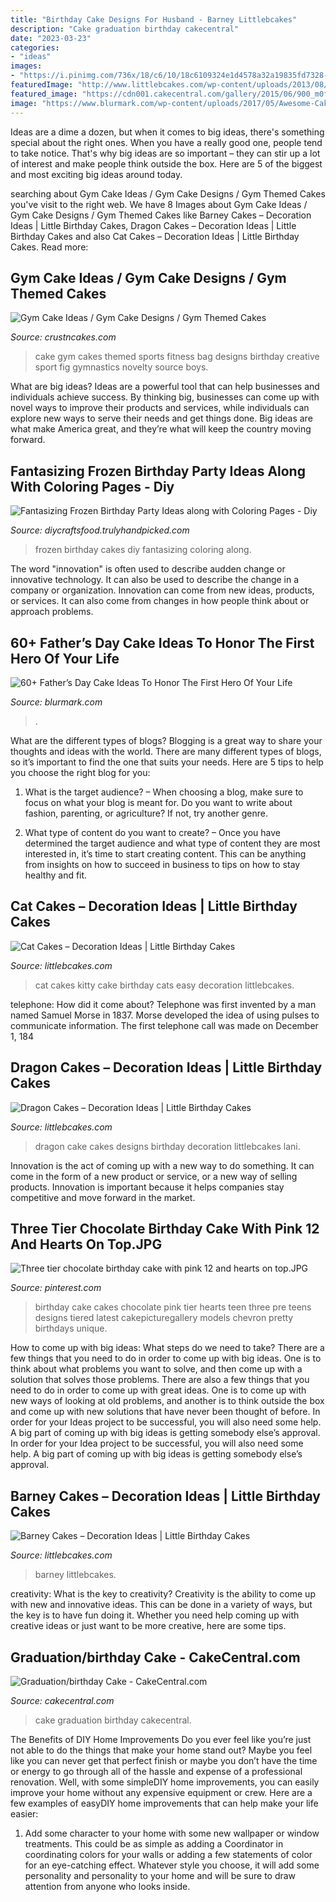 ```yaml
---
title: "Birthday Cake Designs For Husband - Barney Littlebcakes"
description: "Cake graduation birthday cakecentral"
date: "2023-03-23"
categories:
- "ideas"
images:
- "https://i.pinimg.com/736x/18/c6/10/18c6109324e1d4578a32a19835fd7328--best-birthday-cake-chocolate-birthday-cakes.jpg"
featuredImage: "http://www.littlebcakes.com/wp-content/uploads/2013/08/Dragon-Cake-Designs-682x1024.jpg"
featured_image: "https://cdn001.cakecentral.com/gallery/2015/06/900_m0fBvMALVI-graduationbirthday-cake.jpg"
image: "https://www.blurmark.com/wp-content/uploads/2017/05/Awesome-Cake-Idea.jpg"
---
```



Ideas are a dime a dozen, but when it comes to big ideas, there's something special about the right ones. When you have a really good one, people tend to take notice. That's why big ideas are so important – they can stir up a lot of interest and make people think outside the box. Here are 5 of the biggest and most exciting big ideas around today.

	

		
searching about Gym Cake Ideas / Gym Cake Designs / Gym Themed Cakes you've visit to the right web. We have 8 Images about Gym Cake Ideas / Gym Cake Designs / Gym Themed Cakes like Barney Cakes – Decoration Ideas | Little Birthday Cakes, Dragon Cakes – Decoration Ideas | Little Birthday Cakes and also Cat Cakes – Decoration Ideas | Little Birthday Cakes. Read more:
		
    
## Gym Cake Ideas / Gym Cake Designs / Gym Themed Cakes

<img loading=lazy src="http://www.crustncakes.com/blog/wp-content/uploads/2015/07/deb6931068f9c73baced91cb3de43cd7.jpg" onerror="this.onerror=null;this.src='https://tse1.mm.bing.net/th?id=OIP.hwdSnEDac7vukzUpteNa3wHaKX&amp;pid=15.1';" alt="Gym Cake Ideas / Gym Cake Designs / Gym Themed Cakes">

_Source: crustncakes.com_

>cake gym cakes themed sports fitness bag designs birthday creative sport fig gymnastics novelty source boys. 

	

What are big ideas?
Ideas are a powerful tool that can help businesses and individuals achieve success. By thinking big, businesses can come up with novel ways to improve their products and services, while individuals can explore new ways to serve their needs and get things done. Big ideas are what make America great, and they’re what will keep the country moving forward.

    
## Fantasizing Frozen Birthday Party Ideas Along With Coloring Pages - Diy

<img loading=lazy src="http://diycraftsfood.trulyhandpicked.com/wp-content/uploads/2016/05/Frozen-Birthday-cakes-716x1024.jpg" onerror="this.onerror=null;this.src='https://tse1.mm.bing.net/th?id=OIP.t9eOc5_VJ-CJBbiRbLNUQAHaKl&amp;pid=15.1';" alt="Fantasizing Frozen Birthday Party Ideas along with Coloring Pages - Diy">

_Source: diycraftsfood.trulyhandpicked.com_

>frozen birthday cakes diy fantasizing coloring along. 

	

The word "innovation" is often used to describe audden change or innovative technology. It can also be used to describe the change in a company or organization. Innovation can come from new ideas, products, or services. It can also come from changes in how people think about or approach problems.

    
## 60+ Father’s Day Cake Ideas To Honor The First Hero Of Your Life

<img loading=lazy src="https://www.blurmark.com/wp-content/uploads/2017/05/Awesome-Cake-Idea.jpg" onerror="this.onerror=null;this.src='https://tse1.mm.bing.net/th?id=OIP.XKmEqGihg-tnqt3b0wJfbQHaJ4&amp;pid=15.1';" alt="60+ Father’s Day Cake Ideas To Honor The First Hero Of Your Life">

_Source: blurmark.com_

>. 

	

What are the different types of blogs?
Blogging is a great way to share your thoughts and ideas with the world. There are many different types of blogs, so it’s important to find the one that suits your needs. Here are 5 tips to help you choose the right blog for you: 
1. What is the target audience? – When choosing a blog, make sure to focus on what your blog is meant for. Do you want to write about fashion, parenting, or agriculture? If not, try another genre. 

2. What type of content do you want to create? – Once you have determined the target audience and what type of content they are most interested in, it’s time to start creating content. This can be anything from insights on how to succeed in business to tips on how to stay healthy and fit. 


    
## Cat Cakes – Decoration Ideas | Little Birthday Cakes

<img loading=lazy src="https://www.littlebcakes.com/wp-content/uploads/2014/01/Kitty-Cat-Cakes.jpg" onerror="this.onerror=null;this.src='https://tse1.mm.bing.net/th?id=OIP.O5KK-Yqo4YLdRTXdq0P86AHaJ-&amp;pid=15.1';" alt="Cat Cakes – Decoration Ideas | Little Birthday Cakes">

_Source: littlebcakes.com_

>cat cakes kitty cake birthday cats easy decoration littlebcakes. 

	

telephone: How did it come about?
Telephone was first invented by a man named Samuel Morse in 1837. Morse developed the idea of using pulses to communicate information. The first telephone call was made on December 1, 184
    
## Dragon Cakes – Decoration Ideas | Little Birthday Cakes

<img loading=lazy src="http://www.littlebcakes.com/wp-content/uploads/2013/08/Dragon-Cake-Designs-682x1024.jpg" onerror="this.onerror=null;this.src='https://tse2.mm.bing.net/th?id=OIP.eVoFuFGBZvxnsA0bhrtreQHaLH&amp;pid=15.1';" alt="Dragon Cakes – Decoration Ideas | Little Birthday Cakes">

_Source: littlebcakes.com_

>dragon cake cakes designs birthday decoration littlebcakes lani. 

	

Innovation is the act of coming up with a new way to do something. It can come in the form of a new product or service, or a new way of selling products. Innovation is important because it helps companies stay competitive and move forward in the market.

    
## Three Tier Chocolate Birthday Cake With Pink 12 And Hearts On Top.JPG

<img loading=lazy src="https://i.pinimg.com/736x/18/c6/10/18c6109324e1d4578a32a19835fd7328--best-birthday-cake-chocolate-birthday-cakes.jpg" onerror="this.onerror=null;this.src='https://tse3.mm.bing.net/th?id=OIP.psz42lhQbrBfEfE72_CvOgHaKv&amp;pid=15.1';" alt="Three tier chocolate birthday cake with pink 12 and hearts on top.JPG">

_Source: pinterest.com_

>birthday cake cakes chocolate pink tier hearts teen three pre teens designs tiered latest cakepicturegallery models chevron pretty birthdays unique. 

	

How to come up with big ideas: What steps do we need to take?
There are a few things that you need to do in order to come up with big ideas. One is to think about what problems you want to solve, and then come up with a solution that solves those problems. There are also a few things that you need to do in order to come up with great ideas. One is to come up with new ways of looking at old problems, and another is to think outside the box and come up with new solutions that have never been thought of before. In order for your Ideas project to be successful, you will also need some help. A big part of coming up with big ideas is getting somebody else’s approval. In order for your Idea project to be successful, you will also need some help. A big part of coming up with big ideas is getting somebody else’s approval.

    
## Barney Cakes – Decoration Ideas | Little Birthday Cakes

<img loading=lazy src="https://www.littlebcakes.com/wp-content/uploads/2014/01/Barney-Cake-Ideas-643x1024.jpg" onerror="this.onerror=null;this.src='https://tse4.mm.bing.net/th?id=OIP.lexI2QQZDnM-7YPboBgdswHaLy&amp;pid=15.1';" alt="Barney Cakes – Decoration Ideas | Little Birthday Cakes">

_Source: littlebcakes.com_

>barney littlebcakes. 

	

creativity: What is the key to creativity?
Creativity is the ability to come up with new and innovative ideas. This can be done in a variety of ways, but the key is to have fun doing it. Whether you need help coming up with creative ideas or just want to be more creative, here are some tips.

    
## Graduation/birthday Cake - CakeCentral.com

<img loading=lazy src="https://cdn001.cakecentral.com/gallery/2015/06/900_m0fBvMALVI-graduationbirthday-cake.jpg" onerror="this.onerror=null;this.src='https://tse3.mm.bing.net/th?id=OIP.Q7I2kH2_1YzAasRpyTSGJQHaLH&amp;pid=15.1';" alt="Graduation/birthday Cake - CakeCentral.com">

_Source: cakecentral.com_

>cake graduation birthday cakecentral. 

	

The Benefits of DIY Home Improvements
Do you ever feel like you’re just not able to do the things that make your home stand out? Maybe you feel like you can never get that perfect finish or maybe you don’t have the time or energy to go through all of the hassle and expense of a professional renovation. Well, with some simpleDIY home improvements, you can easily improve your home without any expensive equipment or crew. Here are a few examples of easyDIY home improvements that can help make your life easier: 
1. Add some character to your home with some new wallpaper or window treatments. This could be as simple as adding a Coordinator in coordinating colors for your walls or adding a few statements of color for an eye-catching effect. Whatever style you choose, it will add some personality and personality to your home and will be sure to draw attention from anyone who looks inside.


